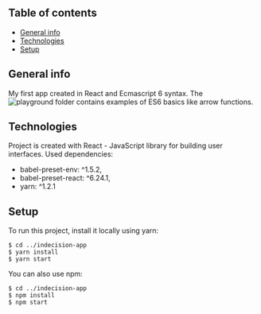 ## Table of contents
* [General info](#general-info)
* [Technologies](#technologies)
* [Setup](#setup)

## General info
My first app created in React and Ecmascript 6 syntax. The ![playground folder](./src/playground) contains examples of ES6 basics like arrow functions.
	
## Technologies
Project is created with React - JavaScript library for building user interfaces. 
Used dependencies:
* babel-preset-env: ^1.5.2,
* babel-preset-react: ^6.24.1,
* yarn: ^1.2.1
	
## Setup
To run this project, install it locally using yarn:

```
$ cd ../indecision-app
$ yarn install
$ yarn start
```
You can also use npm:

```
$ cd ../indecision-app
$ npm install
$ npm start
```
